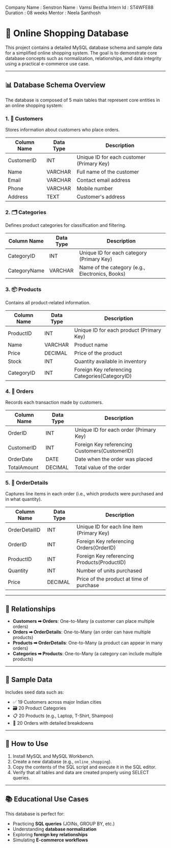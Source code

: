 Company Name : Senstron 
Name         : Vamsi Bestha
Intern Id    : ST4WFE88
Duration     : 08 weeks
Mentor       : Neela Santhosh
# 🛒 Online Shopping Database

This project contains a detailed MySQL database schema and sample data for a simplified online shopping system. The goal is to demonstrate core database concepts such as normalization, relationships, and data integrity using a practical e-commerce use case.

---

## 📊 Database Schema Overview

The database is composed of 5 main tables that represent core entities in an online shopping system:

### 1. 🧑 Customers

Stores information about customers who place orders.

| Column Name | Data Type | Description |
|-------------|-----------|-------------|
| CustomerID  | INT       | Unique ID for each customer (Primary Key) |
| Name        | VARCHAR   | Full name of the customer |
| Email       | VARCHAR   | Contact email address |
| Phone       | VARCHAR   | Mobile number |
| Address     | TEXT      | Customer's address |

### 2. 🗂️ Categories

Defines product categories for classification and filtering.

| Column Name   | Data Type | Description |
|---------------|-----------|-------------|
| CategoryID    | INT       | Unique ID for each category (Primary Key) |
| CategoryName  | VARCHAR   | Name of the category (e.g., Electronics, Books) |

### 3. 📦 Products

Contains all product-related information.

| Column Name | Data Type | Description |
|-------------|-----------|-------------|
| ProductID   | INT       | Unique ID for each product (Primary Key) |
| Name        | VARCHAR   | Product name |
| Price       | DECIMAL   | Price of the product |
| Stock       | INT       | Quantity available in inventory |
| CategoryID  | INT       | Foreign Key referencing Categories(CategoryID) |

### 4. 🧾 Orders

Records each transaction made by customers.

| Column Name | Data Type | Description |
|-------------|-----------|-------------|
| OrderID     | INT       | Unique ID for each order (Primary Key) |
| CustomerID  | INT       | Foreign Key referencing Customers(CustomerID) |
| OrderDate   | DATE      | Date when the order was placed |
| TotalAmount | DECIMAL   | Total value of the order |

### 5. 📑 OrderDetails

Captures line items in each order (i.e., which products were purchased and in what quantity).

| Column Name   | Data Type | Description |
|---------------|-----------|-------------|
| OrderDetailID | INT       | Unique ID for each line item (Primary Key) |
| OrderID       | INT       | Foreign Key referencing Orders(OrderID) |
| ProductID     | INT       | Foreign Key referencing Products(ProductID) |
| Quantity      | INT       | Number of units purchased |
| Price         | DECIMAL   | Price of the product at time of purchase |

---

## 🔗 Relationships

- **Customers ➡ Orders**: One-to-Many (a customer can place multiple orders)
- **Orders ➡ OrderDetails**: One-to-Many (an order can have multiple products)
- **Products ➡ OrderDetails**: One-to-Many (a product can appear in many orders)
- **Categories ➡ Products**: One-to-Many (a category can include multiple products)

---

## 🧪 Sample Data

Includes seed data such as:

- ✅ 19 Customers across major Indian cities
- 🗃️ 20 Product Categories
- 📋 20 Products (e.g., Laptop, T-Shirt, Shampoo)
- 🧾 20 Orders with detailed breakdowns

---

## 💾 How to Use

1. Install MySQL and MySQL Workbench.
2. Create a new database (e.g., `online_shopping`).
3. Copy the contents of the SQL script and execute it in the SQL editor.
4. Verify that all tables and data are created properly using SELECT queries.

---

## 📚 Educational Use Cases

This database is perfect for:

- Practicing **SQL queries** (JOINs, GROUP BY, etc.)
- Understanding **database normalization**
- Exploring **foreign key relationships**
- Simulating **E-commerce workflows**


